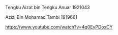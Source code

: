 Tengku Aizat bin Tengku Anuar 1921043

Azizi Bin Mohamad Tambi 1919661



https://www.youtube.com/watch?v=4q0EyPDoxCY
